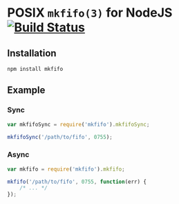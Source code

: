 # POSIX `mkfifo(3)` for NodeJS [![Build Status](https://travis-ci.org/avz/node-mkfifo.svg?branch=master)](https://travis-ci.org/avz/node-mkfifo)


## Installation
```
npm install mkfifo
```

## Example

### Sync

```javascript
var mkfifoSync = require('mkfifo').mkfifoSync;

mkfifoSync('/path/to/fifo', 0755);
```

### Async

```javascript
var mkfifo = require('mkfifo').mkfifo;

mkfifo('/path/to/fifo', 0755, function(err) {
	/* ... */
});
```
